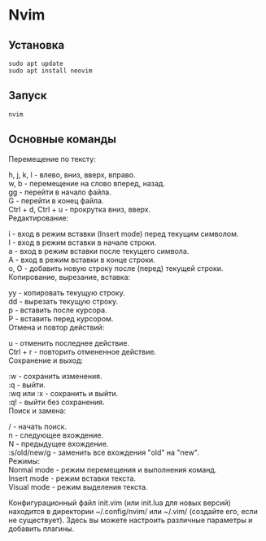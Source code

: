 # Nvim

## Установка
```
sudo apt update
sudo apt install neovim
```

## Запуск
```
nvim
```

## Основные команды

Перемещение по тексту:  
  
h, j, k, l - влево, вниз, вверх, вправо.  
w, b - перемещение на слово вперед, назад.  
gg - перейти в начало файла.  
G - перейти в конец файла.  
Ctrl + d, Ctrl + u - прокрутка вниз, вверх.  
Редактирование:  
  
i - вход в режим вставки (Insert mode) перед текущим символом.  
I - вход в режим вставки в начале строки.  
a - вход в режим вставки после текущего символа.  
A - вход в режим вставки в конце строки.  
o, O - добавить новую строку после (перед) текущей строки.  
Копирование, вырезание, вставка:  
  
yy - копировать текущую строку.  
dd - вырезать текущую строку.  
p - вставить после курсора.  
P - вставить перед курсором.  
Отмена и повтор действий:  
  
u - отменить последнее действие.  
Ctrl + r - повторить отмененное действие.  
Сохранение и выход:  
  
:w - сохранить изменения.  
:q - выйти.  
:wq или :x - сохранить и выйти.  
:q! - выйти без сохранения.  
Поиск и замена:  
  
/ - начать поиск.  
n - следующее вхождение.  
N - предыдущее вхождение.  
:s/old/new/g - заменить все вхождения "old" на "new".  
Режимы:  
Normal mode - режим перемещения и выполнения команд.  
Insert mode - режим вставки текста.  
Visual mode - режим выделения текста.  
  
Конфигурационный файл init.vim (или init.lua для новых версий) находится в директории ~/.config/nvim/ или ~/.vim/ (создайте его, если не существует). Здесь вы можете настроить различные параметры и добавить плагины.
